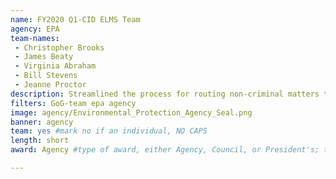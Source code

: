 ```yaml
---
name: FY2020 Q1-CID ELMS Team
agency: EPA
team-names:
 - Christopher Brooks
 - James Beaty
 - Virginia Abraham
 - Bill Stevens
 - Jeanne Proctor
description: Streamlined the process for routing non-criminal matters to civil staff at EPA. Their efforts reduced the process from six steps to two, saving desk officers up to two hours per day.
filters: GoG-team epa agency
image: agency/Environmental_Protection_Agency_Seal.png
banner: agency
team: yes #mark no if an individual, NO CAPS
length: short
award: Agency #type of award, either Agency, Council, or President's; this is case sensitive so make sure to match the options listed exactly. This section generates the format of the card

---
```

